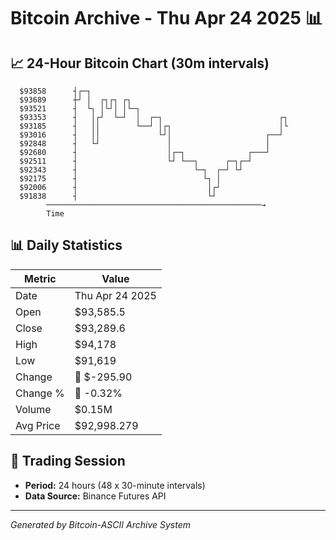# Bitcoin Archive - Thu Apr 24 2025 📊

## 📈 24-Hour Bitcoin Chart (30m intervals)

```
  $93858      ┤┌─┐                                             
  $93689      ┼┘ │  ┌┐┌┐ ┌┐                                    
  $93521      ┤  └┐ │└┘│ │└─┐                                  
  $93353      ┤   │┌┘  └─┘  │  ┌─┐                          ┌┐ 
  $93185      ┤   ││        └──┘ │┌┐                        │└ 
  $93016      ┤   ││             └┘│                     ┌──┘  
  $92848      ┤   └┘               │                     │     
  $92680      ┤                    │┌─┐              ┌───┘     
  $92511      ┤                    └┘ └──┐      ┌─┐┌─┘         
  $92343      ┤                          └─┐  ┌─┘ └┘           
  $92175      ┤                            └┐ │                
  $92006      ┤                             │┌┘                
  $91838      ┤                             └┘                 
        ────────────────────────────────────────────────→
        Time
```

## 📊 Daily Statistics

| Metric | Value |
|--------|-------|
| Date | Thu Apr 24 2025 |
| Open | $93,585.5 |
| Close | $93,289.6 |
| High | $94,178 |
| Low | $91,619 |
| Change | 🔴 $-295.90 |
| Change % | 🔴 -0.32% |
| Volume | $0.15M |
| Avg Price | $92,998.279 |

## 📅 Trading Session

- **Period:** 24 hours (48 x 30-minute intervals)
- **Data Source:** Binance Futures API

---
*Generated by Bitcoin-ASCII Archive System*
